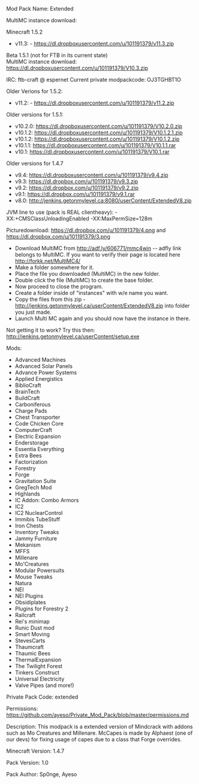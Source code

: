 Mod Pack Name: Extended   
  
MultiMC instance download:   
  
Minecraft 1.5.2 
* v11.3: - https://dl.dropboxusercontent.com/u/101191379/v11.3.zip  


Beta 1.5.1 (not for FTB in its current state)  
MultiMC instance download: https://dl.dropboxusercontent.com/u/101191379/V10.3.zip   

 
IRC: ftb-craft @ espernet
Current private modpackcode: OJ3TGHBT1O
 
Older Verions for 1.5.2:  
* v11.2: - https://dl.dropboxusercontent.com/u/101191379/v11.2.zip 
 
Older versions for 1.5.1:  
* v10.2.0: https://dl.dropboxusercontent.com/u/101191379/V10.2.0.zip
* v10.1.2: https://dl.dropboxusercontent.com/u/101191379/V10.1.2.1.zip 
* v10.1.2: https://dl.dropboxusercontent.com/u/101191379/V10.1.2.zip  
* v10.1.1: https://dl.dropboxusercontent.com/u/101191379/V10.1.1.rar  
* v10.1: https://dl.dropboxusercontent.com/u/101191379/V10.1.rar 
 
Older versions for 1.4.7  
* v9.4: https://dl.dropboxusercontent.com/u/101191379/v9.4.zip
* v9.3: https://dl.dropbox.com/u/101191379/v9.3.zip 
* v9.2: https://dl.dropbox.com/u/101191379/v9.2.zip  
* v9.1: https://dl.dropbox.com/u/101191379/v9.1.rar
* v8.0: http://jenkins.getonmylevel.ca:8080/userContent/ExtendedV8.zip 

JVM line to use (pack is REAL clientheavy):  -XX:+CMSClassUnloadingEnabled -XX:MaxPermSize=128m

Picturedownload: https://dl.dropbox.com/u/101191379/4.png and https://dl.dropbox.com/u/101191379/3.png

* Download MultiMC from http://adf.ly/606771/mmc4win  -- adfly link belongs to MultiMC. If you want to verify their page is located here http://forkk.net/MultiMC4/
* Make a folder somewhere for it.
* Place the file you downloaded (MultiMC) in the new folder.
* Double click the file (MultiMC) to create the base folder.
* Now proceed to close the program.
* Create a folder inside of "instances" with w/e name you want.
* Copy the files from this zip - http://jenkins.getonmylevel.ca/userContent/ExtendedV8.zip into folder you just made.
* Launch Multi MC again and you should now have the instance in there.

Not getting it to work? Try this then: http://jenkins.getonmylevel.ca/userContent/setup.exe

Mods:

* Advanced Machines 
* Advanced Solar Panels 
* Advance Power Systems   
* Applied Energistics 
* BiblioCraft 
* BrainTech  
* BuildCraft 
* Carboniferous
* Charge Pads 
* Chest Transporter 
* Code Chicken Core 
* ComputerCraft 
* Electric Expansion 
* Enderstorage  
* Essentia Everything 
* Extra Bees  
* Factorization
* Forestry
* Forge  
* Gravitation Suite
* GregTech Mod 
* Highlands
* IC Addon: Combo Armors 
* IC2 
* IC2 NuclearControl 
* Immibis TubeStuff 
* Iron Chests 
* Inventory Tweaks 
* Jammy Furniture
* Mekanism 
* MFFS 
* Millenare
* Mo'Creatures 
* Modular Powersuits 
* Mouse Tweaks 
* Natura
* NEI 
* NEI Plugins 
* Obsidiplates 
* Plugins for Forestry 2 
* Railcraft 
* Rei's minimap 
* Runic Dust mod  
* Smart Moving 
* StevesCarts 
* Thaumcraft 
* Thaumic Bees
* ThermalExpansion 
* The Twilight Forest 
* Tinkers Construct
* Universal Electricity
* Valve Pipes (and more!)  

Private Pack Code: extended

Permissions:
https://github.com/ayeso/Private_Mod_Pack/blob/master/permissions.md
 
Description:
This modpack is a extended version of Mindcrack with addons such as Mo Creatures and Millenare.
McCapes is made by Alphaest (one of our devs) for fixing usage of capes due to a class that Forge overrides.

Minecraft Version:
1.4.7

Pack Version:
1.0

Pack Author:
Sp0nge, Ayeso
